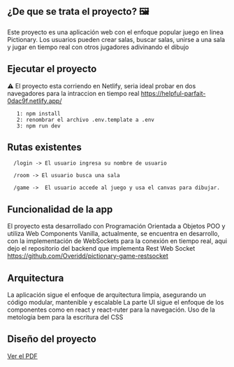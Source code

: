 
## ¿De que se trata el proyecto? 🖼️

Este proyecto es una aplicación web con el enfoque popular juego en linea Pictionary. Los usuarios pueden crear salas, buscar salas, unirse a una sala y jugar en tiempo real con otros jugadores adivinando el dibujo


## Ejecutar el proyecto
⚠️ El proyecto esta corriendo en Netlify, seria ideal probar en dos navegadores para la intraccion en tiempo real
https://helpful-parfait-0dac9f.netlify.app/

```
   1: npm install
   2: renombrar el archivo .env.template a .env 
   3: npm run dev
```

## Rutas existentes 
 ```
   /login -> El usuario ingresa su nombre de usuario
 ```
 ``` 
   /room -> El usuario busca una sala
 ```
 ```
   /game ->  El usuario accede al juego y usa el canvas para dibujar.
 ```  

## Funcionalidad de la app
El proyecto esta desarrollado con Programación Orientada a Objetos POO y utiliza Web Components Vanilla, actualmente, se encuentra en desarrollo, con la implementación de WebSockets para la conexión en tiempo real, aqui dejo el repositorio del backend que implementa Rest Web Socket https://github.com/Overidd/pictionary-game-restsocket

## Arquitectura
La aplicación sigue el enfoque de arquitectura limpia, asegurando un código modular, mantenible y escalable
La parte UI sigue el enfoque de los componentes como en react y react-ruter para la navegación. 
Uso de la metologia bem para la escritura del CSS

## Diseño del proyecto
[Ver el PDF](./design.pdf)
